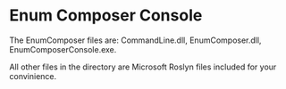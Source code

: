 # Enum Composer Console

The EnumComposer files are: CommandLine.dll, EnumComposer.dll, EnumComposerConsole.exe. 

All other files in the directory are Microsoft Roslyn files included for your convinience.
